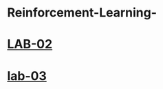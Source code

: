 # Reinforcement-Learning-
# [LAB-02](https://colab.research.google.com/drive/1fFkdNrWW-2dSiqppzDZ4nxnvY-YHr6bh)
# [lab-03](https://colab.research.google.com/drive/1s2jfMBe4JLv4WmvWF_g6c-INKkaiFg54#scrollTo=5Tew4T4u8Hf2)
